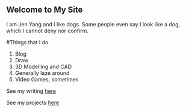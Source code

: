 ## Welcome to My Site

I am Jen Yang and I like dogs. Some people even say I look like a dog, which I cannot deny nor confirm.

#Things that I do

1. Blog
2. Draw
3. 3D Modelling and CAD
4. Generally laze around
5. Video Games, sometimes

See my writing [here](KingofSingapore.wordpress.com)

See my projects [here](google.com)
